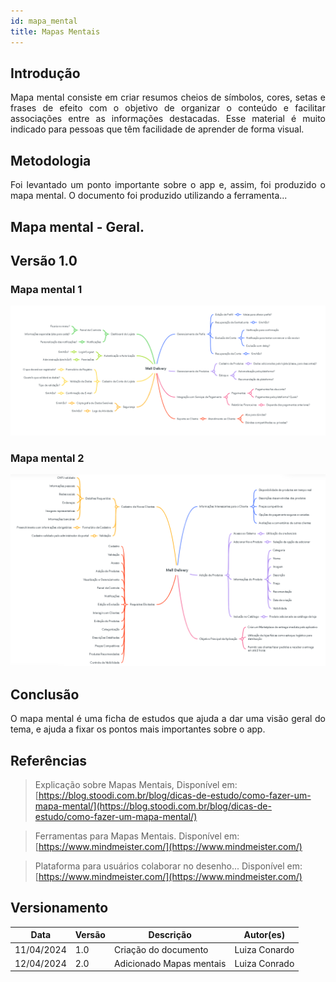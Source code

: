 ```yaml
---
id: mapa_mental
title: Mapas Mentais
---
```

 
## Introdução
 
<p align = "justify">
Mapa mental consiste em criar resumos cheios de símbolos, cores, setas e frases de efeito com o objetivo de organizar o conteúdo e facilitar associações entre as informações destacadas. Esse material é muito indicado para pessoas que têm facilidade de aprender de forma visual.
</p>
 
## Metodologia
 
<p align = "justify">
Foi levantado um ponto importante sobre o app e, assim, foi produzido o mapa mental. O documento foi produzido utilizando a ferramenta...
</p>
 
## Mapa mental - Geral.
 
## Versão 1.0
 
### Mapa mental 1
 
[![Mapa mental Entrevista](docs/image/mapa_mental_e.png)](docs/image/mapa_mental_e.png)
 
 
### Mapa mental 2
 
[![Mapa mental Brainstorm](docs/image/mapa_mental_b.png)](docs/image/mapa_mental_b.png)
 
## Conclusão
 
<p align = "justify">
O mapa mental é uma ficha de estudos que ajuda a dar uma visão geral do tema, e ajuda a fixar os pontos mais importantes sobre o app.
</p>
 
## Referências
> Explicação sobre Mapas Mentais,  Disponível em: [https://blog.stoodi.com.br/blog/dicas-de-estudo/como-fazer-um-mapa-mental/](https://blog.stoodi.com.br/blog/dicas-de-estudo/como-fazer-um-mapa-mental/)
 
> Ferramentas para Mapas Mentais. Disponível em: [https://www.mindmeister.com/](https://www.mindmeister.com/)
 
> Plataforma para usuários colaborar no desenho... Disponível em: [https://www.mindmeister.com/](https://www.mindmeister.com/)
 
## Versionamento
| Data | Versão | Descrição | Autor(es) |
| -- | -- | -- | -- |
| 11/04/2024 | 1.0 | Criação do documento | Luiza Conardo |
| 12/04/2024 | 2.0 | Adicionado Mapas mentais| Luiza Conrado |
